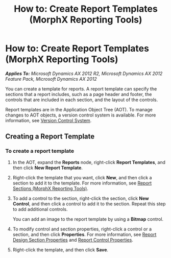 ﻿---
title: 'How to: Create Report Templates (MorphX Reporting Tools)'
TOCTitle: 'How to: Create Report Templates'
ms:assetid: 9138f635-8d6a-4383-8dd2-a6c0e3f89ca8
ms:mtpsurl: https://technet.microsoft.com/en-us/library/Aa661024(v=AX.60)
ms:contentKeyID: 35290310
ms.date: 11/07/2012
mtps_version: v=AX.60
---

# How to: Create Report Templates (MorphX Reporting Tools) 


_**Applies To:** Microsoft Dynamics AX 2012 R2, Microsoft Dynamics AX 2012 Feature Pack, Microsoft Dynamics AX 2012_

You can create a template for reports. A report template can specify the sections that a report includes, such as a page header and footer, the controls that are included in each section, and the layout of the controls.

Report templates are in the Application Object Tree (AOT). To manage changes to AOT objects, a version control system is available. For more information, see [Version Control System](https://technet.microsoft.com/en-us/library/aa639568\(v=ax.60\)).

## Creating a Report Template

### To create a report template

1.  In the AOT, expand the **Reports** node, right-click **Report Templates**, and then click **New Report Template**.

2.  Right-click the template that you want, click **New**, and then click a section to add it to the template. For more information, see [Report Sections (MorphX Reporting Tools)](report-sections-morphx-reporting-tools.md).

3.  To add a control to the section, right-click the section, click **New Control**, and then click a control to add it to the section. Repeat this step to add additional controls.
    
    You can add an image to the report template by using a **Bitmap** control.

4.  To modify control and section properties, right-click a control or a section, and then click **Properties**. For more information, see [Report Design Section Properties](https://technet.microsoft.com/en-us/library/aa643974\(v=ax.60\)) and [Report Control Properties](https://technet.microsoft.com/en-us/library/aa652720\(v=ax.60\)).

5.  Right-click the template, and then click **Save**.

